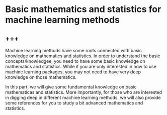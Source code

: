 # Basic mathematics and statistics for machine learning methods

+++
---

Machine learning methods have some roots connected with basic knowledge on mathematics and statistics. In order to understand the basic concepts/knowledgee, you need to have some basic knowledge on mathematics and statistics. While if you are only interested in how to use machine learning packages, you may not need to have very deep knowledge on those mathematics.

In this part, we will give some fundamental knowledge on basic mathematicas and statistics. More importantly, for those who are interested in digging deep in different machine learning methods, we will also provide some references for you to study a bit advanced mathematics and statistics.